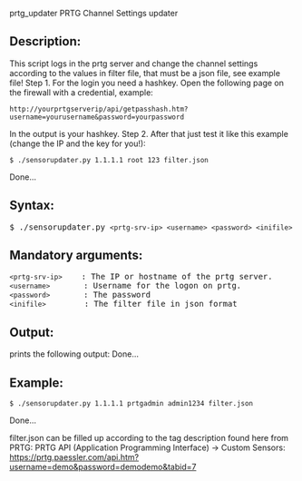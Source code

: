 prtg_updater
PRTG Channel Settings updater

Description:
-----------------------------------------------------------------------------------------------
This script logs in the prtg server and change the channel settings according to the values in filter file, that must be a json file, see example file!
Step 1.
For the login you need a hashkey. Open the following page on the firewall with a credential, example:
<pre><code>http://yourprtgserverip/api/getpasshash.htm?username=yourusername&password=yourpassword</code></pre>
In the output is your hashkey.
Step 2.
After that just test it like this example (change the IP and the key for you!):
<pre><code>$ ./sensorupdater.py 1.1.1.1 root 123 filter.json</code></pre>
Done...

Syntax:
-------
<pre>$ ./sensorupdater.py <code>&lt;prtg-srv-ip&gt; &lt;username&gt; &lt;password&gt; &lt;inifile&gt;</code></pre>

Mandatory arguments:
--------------------
<pre>
<code>&lt;prtg-srv-ip&gt;</code>	: The IP or hostname of the prtg server.
<code>&lt;username&gt;</code>		: Username for the logon on prtg.
<code>&lt;password&gt;</code>		: The password
<code>&lt;inifile&gt;</code>		: The filter file in json format
</pre>
	
Output:
-------
prints the following output:
Done...

Example:
--------
<pre><code>$ ./sensorupdater.py 1.1.1.1 prtgadmin admin1234 filter.json</code></pre>
Done...

filter.json can be filled up according to the tag description found here from PRTG:
PRTG API (Application Programming Interface) -> Custom Sensors:
https://prtg.paessler.com/api.htm?username=demo&password=demodemo&tabid=7
